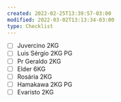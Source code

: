 ```yaml
---
created: 2022-02-25T13:39:57-03:00
modified: 2022-03-02T13:13:34-03:00
type: Checklist
---
```


- [ ] Juvercino 2KG
- [ ] Luis Sérgio 2KG PG
- [ ] Pr Geraldo 2KG
- [ ] Elder 6KG
- [ ] Rosária 2KG
- [ ] Hamakawa 2KG PG
- [ ] Evaristo 2KG
